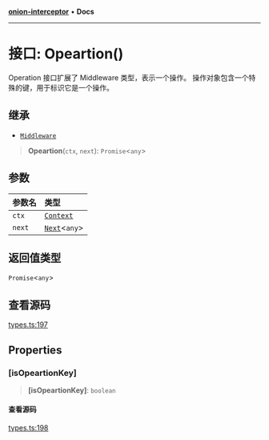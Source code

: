 [**onion-interceptor**](../README.md) • **Docs**

***

# 接口: Opeartion()

Operation 接口扩展了 Middleware 类型，表示一个操作。
操作对象包含一个特殊的键，用于标识它是一个操作。

## 继承

- [`Middleware`](Middleware.md)

> **Opeartion**(`ctx`, `next`): `Promise`\<`any`\>

## 参数

| 参数名 | 类型 |
| :------ | :------ |
| `ctx` | [`Context`](Context.md) |
| `next` | [`Next`](Next.md)\<`any`\> |

## 返回值类型

`Promise`\<`any`\>

## 查看源码

[types.ts:197](https://github.com/coverjs/onion-interceptor/blob/482006a5b14f2e170b14bf7df69cb7f1dffb81fb/packages/core/src/types.ts#L197)

## Properties

### \[isOpeartionKey\]

> **\[isOpeartionKey\]**: `boolean`

#### 查看源码

[types.ts:198](https://github.com/coverjs/onion-interceptor/blob/482006a5b14f2e170b14bf7df69cb7f1dffb81fb/packages/core/src/types.ts#L198)
